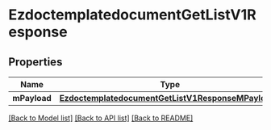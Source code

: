 # EzdoctemplatedocumentGetListV1Response

## Properties
Name | Type | Description | Notes
------------ | ------------- | ------------- | -------------
**mPayload** | [**EzdoctemplatedocumentGetListV1ResponseMPayload***](EzdoctemplatedocumentGetListV1ResponseMPayload.md) |  | 

[[Back to Model list]](../README.md#documentation-for-models) [[Back to API list]](../README.md#documentation-for-api-endpoints) [[Back to README]](../README.md)



